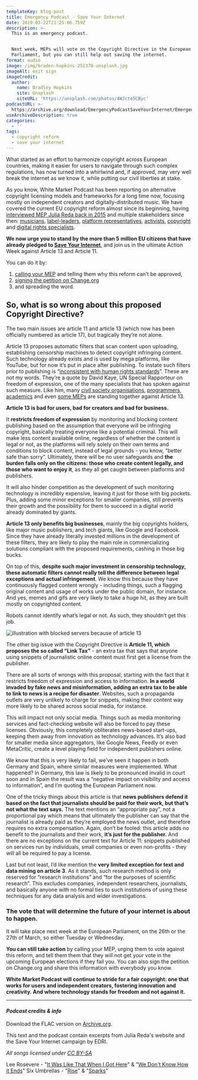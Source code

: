 ```yaml
---
templateKey: blog-post
title: Emergency Podcast - Save Your Internet
date: 2019-03-22T21:25:06.759Z
description: >-
  This is an emergency podcast.


  Next week, MEPs will vote on the Copyright Directive in the European
  Parliament, but you can still help out saving the internet.
format: audio
image: /img/braden-hopkins-251378-unsplash.jpg
imageAlt: exit sign
imageCredit:
  author:
    name: Bradley Hopkins
    site: Unsplash
    siteURL: 'https://unsplash.com/photos/4WJcte5CByc'
podcastURL: >-
  https://archive.org/download/EmergencyPodcastSaveYourInternet/Emergency%20Podcast%20-%20Save%20your%20Internet.mp3
useArchiveDescription: true
categories:
  - ''
tags:
  - copyright reform
  - save your internet
---
```

What started as an effort to harmonize copyright across European countries, making it easier for users to navigate through such complex regulations, has now turned into a whirlwind and, if approved, may very well break the internet as we know it, while putting our civil liberties at stake. 

As you know, White Market Podcast has been reporting on alternative copyright licensing models and frameworks for a long time now, focusing mostly on independent creators and digitally-distributed music. We have covered the current EU copyright reform almost since its beginning, having [interviewed MEP Julia Reda back in 2015](https://www.whitemarketpodcast.cc/blog/2015-09-08-session-2-11-julia-reda-and-how-you-can-help-fixcopyright/) and multiple stakeholders since then: [musicians](https://www.whitemarketpodcast.cc/blog/2017-01-22-session-3-21-monster-jinx-special/), [label-leaders](https://www.whitemarketpodcast.cc/blog/2016-10-02-session-3-11-experimentalism-pilot-eleven/), [platform representatives](https://www.whitemarketpodcast.cc/blog/2016-10-30-session-3-15-starfrosch-hot100/), [activists](https://www.whitemarketpodcast.cc/blog/2016-07-28-3-03-copy-me-copy-you/), [copyright](https://www.whitemarketpodcast.cc/blog/2016-10-16-session-3-13-exceptions-not-rule/) and [digital rights specialists](https://www.whitemarketpodcast.cc/blog/2017-07-30-session-4-01-talking-copyright-edri/).

**We now urge you to stand by the more than 5 million EU citizens that have already pledged to [Save Your Internet](https://saveyourinternet.eu/act/)**, and join us in the ultimate Action Week against Article 13 and Article 11. 

You can do it by: 

1. [calling your MEP](https://saveyourinternet.eu/act/) and telling them why this reform can’t be approved, 
2. [signing the petition on Change.org](https://www.change.org/p/european-parliament-stop-the-censorship-machinery-save-the-internet) 
3. and spreading the word. 

## So, what is so wrong about this proposed Copyright Directive?

The two main issues are article 11 and article 13 (which now has been officially numbered as article 17), but tragically they’re not alone. 

Article 13 proposes automatic filters that scan content upon uploading, establishing censorship machines to detect copyright infringing content. Such technology already exists and is used by mega platforms, like YouTube, but for now it’s put in place after publishing. To instate such filters prior to publishing is “[inconsistent with human rights standards](https://www.ohchr.org/EN/NewsEvents/Pages/DisplayNews.aspx?NewsID=24298&)”. These are not my words. They’re a quote by David Kaye, UN Special Rapporteur on freedom of expression, one of the many specialists that has spoken against such measure. Like him, many [civil society organisations](https://www.liberties.eu/en/news/delete-article-thirteen-open-letter/13194), [programmers](https://savecodeshare.eu/), [academics](https://papers.ssrn.com/sol3/papers.cfm?abstract_id=3054967) and even [some MEPs](https://pledge2019.eu) are standing together against Article 13.

**Article 13 is bad for users, bad for creators and bad for business.**

It **restricts freedom of expression** by monitoring and blocking content publishing based on the assumption that everyone will be infringing copyright, basically treating everyone like a potential criminal. This will make less content available online, regardless of whether the content is legal or not, as the platforms will rely solely on their own terms and conditions to block content, instead of legal grounds - you know, “better safe than sorry”. Ultimately, there will be no user safeguards and **the burden falls only on the citizens: those who create content legally, and those who want to enjoy it**, as they all get caught between platforms and publishers.

It will also hinder competition as the development of such monitoring technology is incredibly expensive, leaving it just for those with big pockets. Plus, adding some minor exceptions for smaller companies, still prevents their growth and the possibility for them to succeed in a digital world already dominated by giants.

**Article 13 only benefits big businesses**, mainly the big copyrights holders, like major music publishers, and tech giants, like Google and Facebook. Since they have already literally invested millions in the development of these filters, they are likely to play the main role in commercializing solutions compliant with the proposed requirements, cashing in those big bucks. 

On top of this, **despite such major investment in censorship technology, these automatic filters cannot really tell the difference between legal exceptions and actual infringement**. We know this because they have continuously flagged content wrongly - including things, such a flagging original content and usage of works under the public domain, for instance. And yes, memes and gifs are very likely to take a huge hit, as they are built mostly on copyrighted content.

Robots cannot identify what’s legal or not. As such, they shouldn’t get this job.

![illustration with blocked servers because of article 13](/img/social-banner-en.png)

The other big issue with the Copyright Directive is **Article 11, which proposes the so called “Link Tax”** - an extra tax that says that anyone using snippets of journalistic online content must first get a license from the publisher. 

There are all sorts of wrongs with this proposal, starting with the fact that it restricts freedom of expression and access to information. **In a world invaded by fake news and misinformation, adding an extra tax to be able to link to news is a recipe for disaster**. Websites, such a propaganda outlets are very unlikely to charge for snippets, making their content way more likely to be shared across social media, for instance. 

This will impact not only social media. Things such as media monitoring services and fact-checking website will also be forced to pay these licenses. Obviously, this completely obliterates news-based start-ups, keeping them away from innovation as technology advances. It’s also bad for smaller media since aggregators, like Google News, Feedly or even MetaCritic, create a level playing field for independent publishers online. 

We know that this is very likely to fail, we’ve seen it happen in both Germany and Spain, where similar measures were implemented. What happened? In Germany, this law is likely to be pronounced invalid in court soon and in Spain the result was a “negative impact on visibility and access to information”, and I’m quoting the European Parliament now.

One of the tricky things about this article is that **news publishers defend it based on the fact that journalists should be paid for their work, but that’s not what the text says.** The text mentions an “appropriate pay”, not a proportional pay which means that ultimately the publisher can say that the journalist is already paid as they’re employed the news outlet, and therefore requires no extra compensation. Again, don’t be fooled: this article adds no benefit to the journalists and their work, **it’s just for the publisher.**
And there are no exceptions on the current text for Article 11: snippets published on services run by individuals, small companies or even non-profits - they will all be required to pay a license.

Last but not least, I’d like mention the **very limited exception for text and data mining on article 3**. As it stands, such research method is only reserved for “research institutions” and “for the purposes of scientific research”. This excludes companies, independent researchers, journalists, and basically anyone with no formal ties to such institutions of using these techniques for any data analysis and wider investigations.

### The vote that will determine the future of your internet is about to happen.

It will take place next week at the European Parliament, on the 26th or the 27th of March, so either Tuesday or Wednesday.

**You can still take action** by calling your MEP, urging them to vote against this reform, and tell them them that they will not get your vote in the upcoming European elections if they fail you. You can also sign the petition on Change.org and share this information with everybody you know. 

**White Market Podcast will continue to stride for a fair copyright: one that works for users and independent creators, fostering innovation and creativity. And where technology stands for freedom and not against it.**

- - -

#### _Podcast credits & info_

Download the FLAC version on [Archive.org](https://archive.org/details/EmergencyPodcastSaveYourInternet).

This text and the podcast contain excerpts from Julia Reda's website and the Save Your Internet campaign by EDRI.

_All songs licensed under [CC BY-SA](https://creativecommons.org/licenses/by-sa/4.0/)_

Lee Rosevere - "[It Was Like That When I Got Here](http://freemusicarchive.org/music/Lee_Rosevere/Music_For_Podcasts_6/Lee_Rosevere_-_Music_For_Podcasts_6_-_11_It_Was_Like_That_When_I_Got_Here)" & "[We Don't Know How it Ends](http://freemusicarchive.org/music/Lee_Rosevere/Music_For_Podcasts_6/Lee_Rosevere_-_Music_For_Podcasts_6_-_17_We_Dont_Know_How_it_Ends)"
Six Umbrellas - "[Rise](http://freemusicarchive.org/music/Six_Umbrellas/Ad_Astra/02_Six_Umbrellas_-_Rise)" & "[Sparks](http://freemusicarchive.org/music/Six_Umbrellas/Ad_Astra/10_Six_Umbrellas_-_Sparks)"
